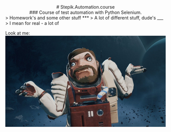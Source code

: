 <center># Stepik.Automation.course</center>
<center>### Course of test automation with Python Selenium.</center>
> Homework's and some other stuff
***
> A lot of different stuff, dude's 
___
> I mean for real - a lot of


Look at me:
![alt text][logo]

[logo]: https://github.com/DevBot94/Stepik.Automation.course/blob/main/normandy.jpg "Me when I'm trying to make some push, but it crash all of the things"
